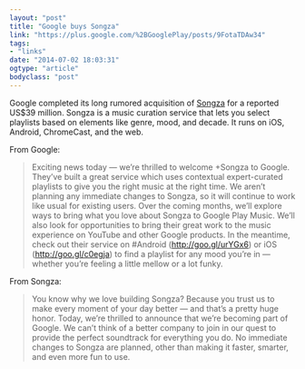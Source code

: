 ```yaml
---
layout: "post"
title: "Google buys Songza"
link: "https://plus.google.com/%2BGooglePlay/posts/9FotaTDAw34"
tags: 
- "links"
date: "2014-07-02 18:03:31"
ogtype: "article"
bodyclass: "post"
---
```


Google completed its long rumored acquisition of [Songza](http://songza.com/) for a reported US$39 million. Songza is a music curation service that lets you select playlists based on elements like genre, mood, and decade. It runs on iOS, Android, ChromeCast, and the web.

From Google:

> Exciting news today — we’re thrilled to welcome +Songza to Google. They’ve built a great service which uses contextual expert-curated playlists to give you the right music at the right time. We aren’t planning any immediate changes to Songza, so it will continue to work like usual for existing users. Over the coming months, we’ll explore ways to bring what you love about Songza to Google Play Music. We’ll also look for opportunities to bring their great work to the music experience on YouTube and other Google products. In the meantime, check out their service on #Android (http://goo.gl/urYGx6) or iOS (http://goo.gl/c0egja) to find a playlist for any mood you’re in — whether you’re feeling a little mellow or a lot funky.

From Songza:

> You know why we love building Songza? Because you trust us to make every moment of your day better — and that’s a pretty huge honor. Today, we’re thrilled to announce that we’re becoming part of Google. We can’t think of a better company to join in our quest to provide the perfect soundtrack for everything you do. No immediate changes to Songza are planned, other than making it faster, smarter, and even more fun to use.